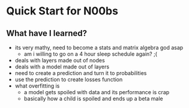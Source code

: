 # Quick Start for N00bs

## What have I learned?

- its very mathy, need to become a stats and matrix algebra god asap
	- am i willing to go on a 4 hour sleep schedule again? ;(
- deals with layers made out of nodes
- deals with a model made out of layers
- need to create a prediction and turn it to probabilities
- use the prediction to create losses function
- what overfitting is
	- a model gets spoiled with data and its performance is crap 
	- basically how a child is spoiled and ends up a beta male
